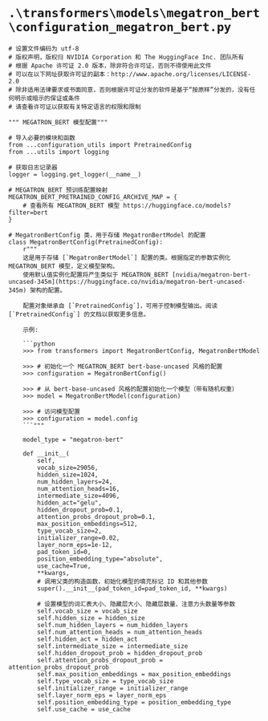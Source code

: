 # `.\transformers\models\megatron_bert\configuration_megatron_bert.py`

```
# 设置文件编码为 utf-8
# 版权声明，版权归 NVIDIA Corporation 和 The HuggingFace Inc. 团队所有
# 根据 Apache 许可证 2.0 版本，除非符合许可证，否则不得使用此文件
# 可以在以下网址获取许可证的副本：http://www.apache.org/licenses/LICENSE-2.0
# 除非适用法律要求或书面同意，否则根据许可证分发的软件是基于“按原样”分发的，没有任何明示或暗示的保证或条件
# 请查看许可证以获取有关特定语言的权限和限制

""" MEGATRON_BERT 模型配置"""

# 导入必要的模块和函数
from ...configuration_utils import PretrainedConfig
from ...utils import logging

# 获取日志记录器
logger = logging.get_logger(__name__)

# MEGATRON_BERT 预训练配置映射
MEGATRON_BERT_PRETRAINED_CONFIG_ARCHIVE_MAP = {
    # 查看所有 MEGATRON_BERT 模型 https://huggingface.co/models?filter=bert
}

# MegatronBertConfig 类，用于存储 MegatronBertModel 的配置
class MegatronBertConfig(PretrainedConfig):
    r"""
    这是用于存储 [`MegatronBertModel`] 配置的类。根据指定的参数实例化 MEGATRON_BERT 模型，定义模型架构。
    使用默认值实例化配置将产生类似于 MEGATRON_BERT [nvidia/megatron-bert-uncased-345m](https://huggingface.co/nvidia/megatron-bert-uncased-345m) 架构的配置。

    配置对象继承自 [`PretrainedConfig`]，可用于控制模型输出。阅读 [`PretrainedConfig`] 的文档以获取更多信息。

    示例:

    ```python
    >>> from transformers import MegatronBertConfig, MegatronBertModel

    >>> # 初始化一个 MEGATRON_BERT bert-base-uncased 风格的配置
    >>> configuration = MegatronBertConfig()

    >>> # 从 bert-base-uncased 风格的配置初始化一个模型（带有随机权重）
    >>> model = MegatronBertModel(configuration)

    >>> # 访问模型配置
    >>> configuration = model.config
    ```"""

    model_type = "megatron-bert"

    def __init__(
        self,
        vocab_size=29056,
        hidden_size=1024,
        num_hidden_layers=24,
        num_attention_heads=16,
        intermediate_size=4096,
        hidden_act="gelu",
        hidden_dropout_prob=0.1,
        attention_probs_dropout_prob=0.1,
        max_position_embeddings=512,
        type_vocab_size=2,
        initializer_range=0.02,
        layer_norm_eps=1e-12,
        pad_token_id=0,
        position_embedding_type="absolute",
        use_cache=True,
        **kwargs,
        # 调用父类的构造函数，初始化模型的填充标记 ID 和其他参数
        super().__init__(pad_token_id=pad_token_id, **kwargs)

        # 设置模型的词汇表大小、隐藏层大小、隐藏层数量、注意力头数量等参数
        self.vocab_size = vocab_size
        self.hidden_size = hidden_size
        self.num_hidden_layers = num_hidden_layers
        self.num_attention_heads = num_attention_heads
        self.hidden_act = hidden_act
        self.intermediate_size = intermediate_size
        self.hidden_dropout_prob = hidden_dropout_prob
        self.attention_probs_dropout_prob = attention_probs_dropout_prob
        self.max_position_embeddings = max_position_embeddings
        self.type_vocab_size = type_vocab_size
        self.initializer_range = initializer_range
        self.layer_norm_eps = layer_norm_eps
        self.position_embedding_type = position_embedding_type
        self.use_cache = use_cache
```